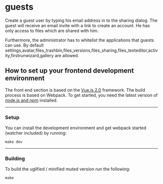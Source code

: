 guests 
=======

Create a guest user by typing his email address in to the sharing dialog. The guest
will receive an email invite with a link to create an account. He has only access
to files which are shared with him.


Furthermore, the administrator has to whitelist the applications that guests can use.
By default settings,avatar,files_trashbin,files_versions,files_sharing,files_texteditor,activity,firstrunwizard,gallery are allowed.


## How to set up your frontend development environment

The front end section is based on the [Vue.js 2.0](https://vuejs.org/) framework. The build process is based on Webpack. To get started, you need the latest version of [node.js and npm](https://nodejs.org) installed.

***

### Setup

You can install the development environment and get webpack started (watcher included) by running:

`make dev`

***

### Building

To build the uglified / minified muted version run the following:

`make`
